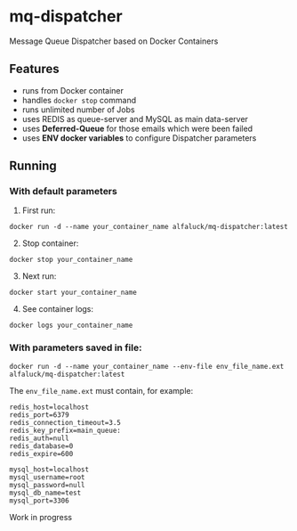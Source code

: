 # mq-dispatcher
Message Queue Dispatcher based on Docker Containers

## Features

- runs from Docker container
- handles `docker stop` command
- runs unlimited number of Jobs
- uses REDIS as queue-server and MySQL as main data-server
- uses **Deferred-Queue** for those emails which were been failed
- uses **ENV docker variables** to configure Dispatcher parameters

## Running

### With default parameters
1) First run:

`docker run -d --name your_container_name alfaluck/mq-dispatcher:latest`

2) Stop container:

`docker stop your_container_name`

3) Next run:

`docker start your_container_name`

4) See container logs:

`docker logs your_container_name`

### With parameters saved in file:

`docker run -d --name your_container_name --env-file env_file_name.ext alfaluck/mq-dispatcher:latest`

The `env_file_name.ext` must contain, for example:

```
redis_host=localhost
redis_port=6379
redis_connection_timeout=3.5
redis_key_prefix=main_queue:
redis_auth=null
redis_database=0
redis_expire=600

mysql_host=localhost
mysql_username=root
mysql_password=null
mysql_db_name=test
mysql_port=3306
```

Work in progress